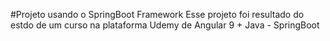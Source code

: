 #Projeto usando o SpringBoot Framework
Esse projeto foi resultado do estdo de um curso na plataforma Udemy de Angular 9 + Java - SpringBoot
